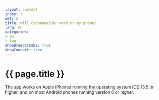 ```yaml
---
layout: content
index: 7
set: 2
title: Will CoronaMelder work on my phone?
lang: en
categories:
- en
- faq
showBreadCrumbs: true
showContact: true
---
```


# {{ page.title }}

The app works on Apple iPhones running the operating system iOS 13.5 or higher, and on most Android phones running version 6 or higher.
